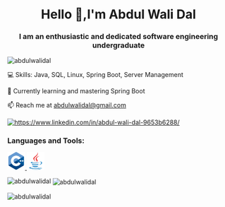 <h1 align="center">Hello 👋,I'm Abdul Wali Dal</h1>
<h3 align="center">I am an enthusiastic and dedicated software engineering undergraduate</h3>

<p align="left"> <img src="https://komarev.com/ghpvc/?username=abdulwalidal&label=Profile%20views&color=0e75b6&style=flat" alt="abdulwalidal" /> </p>

💻 Skills: Java, SQL, Linux, Spring Boot, Server Management

🌱 Currently learning and mastering Spring Boot

📫 Reach me at abdulwalidal@gmail.com
<p align="left">
<a href="https://linkedin.com/in/https://www.linkedin.com/in/abdul-wali-dal-9653b6288/" target="blank"><img align="center" src="https://raw.githubusercontent.com/rahuldkjain/github-profile-readme-generator/master/src/images/icons/Social/linked-in-alt.svg" alt="https://www.linkedin.com/in/abdul-wali-dal-9653b6288/" height="30" width="40" /></a>
</p>

<h3 align="left">Languages and Tools:</h3>
<p align="left"> <a href="https://www.w3schools.com/cpp/" target="_blank" rel="noreferrer"> <img src="https://raw.githubusercontent.com/devicons/devicon/master/icons/cplusplus/cplusplus-original.svg" alt="cplusplus" width="40" height="40"/> </a> <a href="https://www.java.com" target="_blank" rel="noreferrer"> <img src="https://raw.githubusercontent.com/devicons/devicon/master/icons/java/java-original.svg" alt="java" width="40" height="40"/> </a> </p>

<p><img align="left" src="https://github-readme-stats.vercel.app/api/top-langs?username=abdulwalidal&show_icons=true&locale=en&layout=compact" alt="abdulwalidal" /></p>

<p>&nbsp;<img align="center" src="https://github-readme-stats.vercel.app/api?username=abdulwalidal&show_icons=true&locale=en" alt="abdulwalidal" /></p>

<p><img align="center" src="https://github-readme-streak-stats.herokuapp.com/?user=abdulwalidal&" alt="abdulwalidal" /></p>


